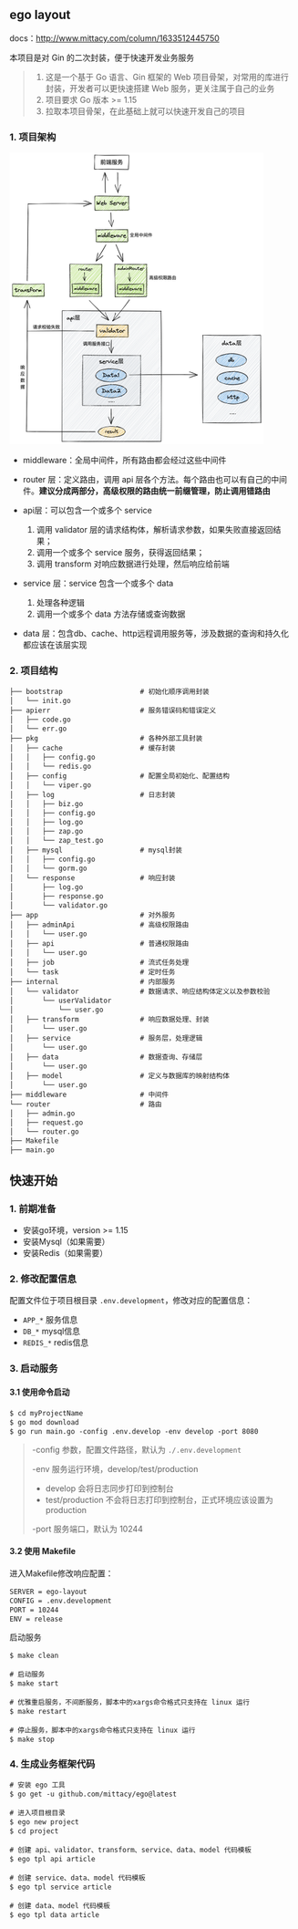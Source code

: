 ## ego layout

docs：http://www.mittacy.com/column/1633512445750

本项目是对 Gin 的二次封装，便于快速开发业务服务

> 1. 这是一个基于 Go 语言、Gin 框架的 Web 项目骨架，对常用的库进行封装，开发者可以更快速搭建 Web 服务，更关注属于自己的业务
> 2. 项目要求 Go 版本 >= 1.15
> 3. 拉取本项目骨架，在此基础上就可以快速开发自己的项目

### 1. 项目架构

<img src="README.assets/framework.png" alt="image-20210626172449172" style="zoom:50%;margin:0" />

- middleware：全局中间件，所有路由都会经过这些中间件
- router 层：定义路由，调用 api 层各个方法。每个路由也可以有自己的中间件。**建议分成两部分，高级权限的路由统一前缀管理，防止调用错路由**
- api层：可以包含一个或多个 service

    1. 调用 validator 层的请求结构体，解析请求参数，如果失败直接返回结果；
    2. 调用一个或多个 service 服务，获得返回结果；
    3. 调用 transform 对响应数据进行处理，然后响应给前端
- service 层：service 包含一个或多个 data
    1. 处理各种逻辑
    2. 调用一个或多个 data 方法存储或查询数据
- data 层：包含db、cache、http远程调用服务等，涉及数据的查询和持久化都应该在该层实现


### 2. 项目结构

```shell
├── bootstrap					# 初始化顺序调用封装
│   └── init.go
├── apierr						# 服务错误码和错误定义
│   ├── code.go
│   └── err.go
├── pkg							# 各种外部工具封装
│   ├── cache					# 缓存封装
│   │   ├── config.go
│   │   └── redis.go
│   ├── config					# 配置全局初始化、配置结构
│   │   └── viper.go
│   ├── log						# 日志封装
│   │   ├── biz.go
│   │   ├── config.go
│   │   ├── log.go
│   │   ├── zap.go
│   │   └── zap_test.go
│   ├── mysql					# mysql封装
│   │   ├── config.go
│   │   └── gorm.go
│   └── response				# 响应封装
│       ├── log.go
│       ├── response.go
│       └── validator.go
├── app							# 对外服务
│   ├── adminApi				# 高级权限路由
│   │   └── user.go
│   ├── api						# 普通权限路由
│   │   └── user.go
│   ├── job						# 流式任务处理
│   └── task					# 定时任务
├── internal					# 内部服务
│   └── validator				# 数据请求、响应结构体定义以及参数校验
│       └── userValidator
│           └── user.go
│   ├── transform				# 响应数据处理、封装
│       └── user.go
│   ├── service					# 服务层，处理逻辑
│       └── user.go
│   ├── data					# 数据查询、存储层
│       └── user.go
│   ├── model					# 定义与数据库的映射结构体
│       └── user.go
├── middleware              	# 中间件
└── router						# 路由
│   ├── admin.go
│   ├── request.go
│   └── router.go
├── Makefile
├── main.go
```

## 快速开始

### 1. 前期准备

+ 安装go环境，version >= 1.15
+ 安装Mysql（如果需要）
+ 安装Redis（如果需要）

### 2. 修改配置信息

配置文件位于项目根目录 `.env.development`，修改对应的配置信息：

+ `APP_*` 服务信息
+ `DB_*`  mysql信息
+ `REDIS_*` redis信息

### 3. 启动服务

#### 3.1 使用命令启动

```shell
$ cd myProjectName
$ go mod download
$ go run main.go -config .env.develop -env develop -port 8080
```

> -config 参数，配置文件路径，默认为 `./.env.development`
>
> -env 服务运行环境，develop/test/production
>
> + develop 会将日志同步打印到控制台
> + test/production 不会将日志打印到控制台，正式环境应该设置为 production
>
> -port 服务端口，默认为 10244

#### 3.2 使用 Makefile

进入Makefile修改响应配置：

```shell
SERVER = ego-layout
CONFIG = .env.development
PORT = 10244
ENV = release
```

启动服务

```shell
$ make clean

# 启动服务
$ make start

# 优雅重启服务，不间断服务，脚本中的xargs命令格式只支持在 linux 运行
$ make restart

# 停止服务，脚本中的xargs命令格式只支持在 linux 运行
$ make stop
```

### 4. 生成业务框架代码

```shell
# 安装 ego 工具
$ go get -u github.com/mittacy/ego@latest

# 进入项目根目录
$ ego new project
$ cd project

# 创建 api、validator、transform、service、data、model 代码模板
$ ego tpl api article

# 创建 service、data、model 代码模板
$ ego tpl service article

# 创建 data、model 代码模板
$ ego tpl data article
```

